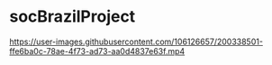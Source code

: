 # socBrazilProject

https://user-images.githubusercontent.com/106126657/200338501-ffe6ba0c-78ae-4f73-ad73-aa0d4837e63f.mp4

